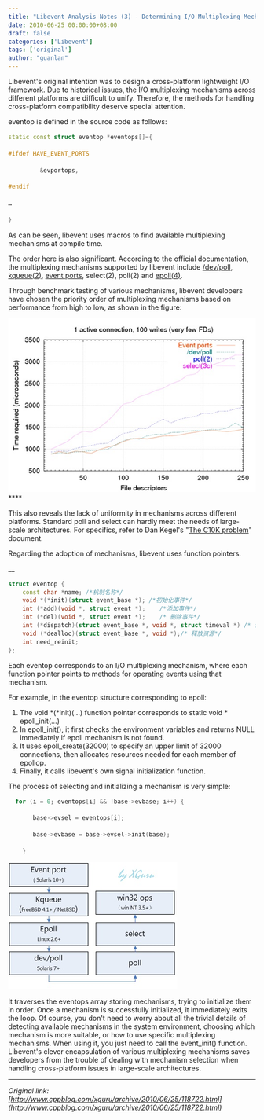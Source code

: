 ```yaml
---
title: "Libevent Analysis Notes (3) - Determining I/O Multiplexing Mechanism"
date: 2010-06-25 00:00:00+08:00
draft: false
categories: ['Libevent']
tags: ['original']
author: "guanlan"
---
```


Libevent's original intention was to design a cross-platform lightweight I/O framework. Due to historical issues, the I/O multiplexing mechanisms across different platforms are difficult to unify. Therefore, the methods for handling cross-platform compatibility deserve special attention.

eventop is defined in the source code as follows:

```cpp
static const struct eventop *eventops[]={

#ifdef HAVE_EVENT_PORTS

         &evportops,

#endif 

…

}
```



As can be seen, libevent uses macros to find available multiplexing mechanisms at compile time.

The order here is also significant. According to the official documentation, the multiplexing mechanisms supported by libevent include [/dev/poll](http://access1.sun.com/techarticles/devpoll.html), [kqueue(2)](http://www.freebsd.org/cgi/man.cgi?query=kqueue&apropos=0&sektion=0&format=html), [event ports](http://developers.sun.com/solaris/articles/event_completion.html), select(2), poll(2) and [epoll(4)](http://www.xmailserver.org/linux-patches/epoll.txt). 

Through benchmark testing of various mechanisms, libevent developers have chosen the priority order of multiplexing mechanisms based on performance from high to low, as shown in the figure:

![](/img/libevent4.jpg)****

This also reveals the lack of uniformity in mechanisms across different platforms. Standard poll and select can hardly meet the needs of large-scale architectures. For specifics, refer to Dan Kegel's "[The C10K problem](http://www.kegel.com/c10k.html)" document.

Regarding the adoption of mechanisms, libevent uses function pointers.

__

```cpp
struct eventop {
    const char *name; /*机制名称*/
    void *(*init)(struct event_base *); /*初始化事件*/
    int (*add)(void *, struct event *);    /*添加事件*/
    int (*del)(void *, struct event *);    /* 删除事件*/
    int (*dispatch)(struct event_base *, void *, struct timeval *) /* 调度事件 */
    void (*dealloc)(struct event_base *, void *);/* 释放资源*/
    int need_reinit;
};

```



Each eventop corresponds to an I/O multiplexing mechanism, where each function pointer points to methods for operating events using that mechanism.

For example, in the eventop structure corresponding to epoll:  
1. The void *(*init)(...) function pointer corresponds to static void * epoll_init(...)  
2. In epoll_init(), it first checks the environment variables and returns NULL immediately if epoll mechanism is not found.  
3. It uses epoll_create(32000) to specify an upper limit of 32000 connections, then allocates resources needed for each member of epollop.  
4. Finally, it calls libevent's own signal initialization function.

The process of selecting and initializing a mechanism is very simple:

```cpp
  for (i = 0; eventops[i] && !base->evbase; i++) {

       base->evsel = eventops[i];

       base->evbase = base->evsel->init(base);

    }

```

![](/img/libevent5.jpg)  

It traverses the eventops array storing mechanisms, trying to initialize them in order. Once a mechanism is successfully initialized, it immediately exits the loop. Of course, you don't need to worry about all the trivial details of detecting available mechanisms in the system environment, choosing which mechanism is more suitable, or how to use specific multiplexing mechanisms. When using it, you just need to call the event_init() function. Libevent's clever encapsulation of various multiplexing mechanisms saves developers from the trouble of dealing with mechanism selection when handling cross-platform issues in large-scale architectures. 






---

*Original link: [http://www.cppblog.com/xguru/archive/2010/06/25/118722.html](http://www.cppblog.com/xguru/archive/2010/06/25/118722.html)*
